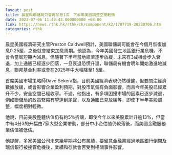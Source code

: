 ```yaml
---
layout: post
title: 晨星料聯儲局只會再加息1次　下半年美股調整空間輕微
date: 2023-07-06 11:49:43.000000000 +08:00
link: https://news.rthk.hk/rthk/ch/component/k2/1707719-20230706.htm
categories: rthk
---
```


晨星美國經濟研究主管Preston Caldwell預計，美國聯儲局可能會在今個月恢復加息0.25厘，之後就會結束加息周期。他認為，今年美國發生地區銀行業危機，不會令當局短期內減息，但隨著下半年當地經濟逐步放緩，未來有3成機會步入衰退，加上通脹已經逐步回落，一旦衰退恐慌升溫，聯儲局有機會明年開始激進地減息，聯邦基金利率或會在2025年中大幅降至1.5厘。

首席美國市場策略師Dave Sekera指，目前美國經濟表現仍然穩健，但要關注經濟數據放緩，或會影響企業盈利預期，對股市氣氛有負面影響，而且今年美股已經累升不少，安全空間已經收窄。不過，他指出，有多項困擾市場的因素已逐步減退，例如聯儲局的政策緊縮有望達到尾聲，以及通脹已見放緩等，即使下半年美股調整，幅度相對輕微。

他說，目前美股整體估值仍有約5%折讓，即使今年以來美股累計升逾13%，但當中有4分3的升幅由7家大型企業帶動，部分中小企估值仍較落後，而美國金融服務業估值被低估。

他提醒，多家美國公司未來幾星期將公布業績，要留意金融業經過地區銀行倒閉及瑞信銀行被接管危機後，業績和存款會否受到相關事件影響。
